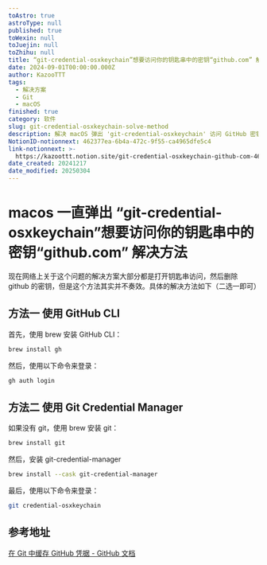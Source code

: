 ```yaml
---
toAstro: true
astroType: null
published: true
toWexin: null
toJuejin: null
toZhihu: null
title: “git-credential-osxkeychain”想要访问你的钥匙串中的密钥“github.com” 解决方法
date: 2024-09-01T00:00:00.000Z
author: KazooTTT
tags:
  - 解决方案
  - Git
  - macOS
finished: true
category: 软件
slug: git-credential-osxkeychain-solve-method
description: 解决 macOS 弹出 'git-credential-osxkeychain' 访问 GitHub 密钥的问题
NotionID-notionnext: 462377ea-6b4a-472c-9f55-ca4965dfe5c4
link-notionnext: >-
  https://kazoottt.notion.site/git-credential-osxkeychain-github-com-462377ea6b4a472c9f55ca4965dfe5c4
date_created: 20241217
date_modified: 20250304
---
```


# macos 一直弹出 “git-credential-osxkeychain”想要访问你的钥匙串中的密钥“github.com” 解决方法

现在网络上关于这个问题的解决方案大部分都是打开钥匙串访问，然后删除 github 的密钥，但是这个方法其实并不奏效。具体的解决方法如下（二选一即可）

## 方法一 使用 GitHub CLI

首先，使用 brew 安装 GitHub CLI：

```bash
brew install gh
```

然后，使用以下命令来登录：

```bash
gh auth login
```

## 方法二 使用 Git Credential Manager

如果没有 git，使用 brew 安装 git：

```bash
brew install git
```

然后，安装 git-credential-manager

```bash
brew install --cask git-credential-manager
```

最后，使用以下命令来登录：

```bash
git credential-osxkeychain
```

## 参考地址

[在 Git 中缓存 GitHub 凭据 - GitHub 文档](<https://docs.github.com/zh/get-started/getting-started-with-git/caching-your-github-credentials-in-git>)
